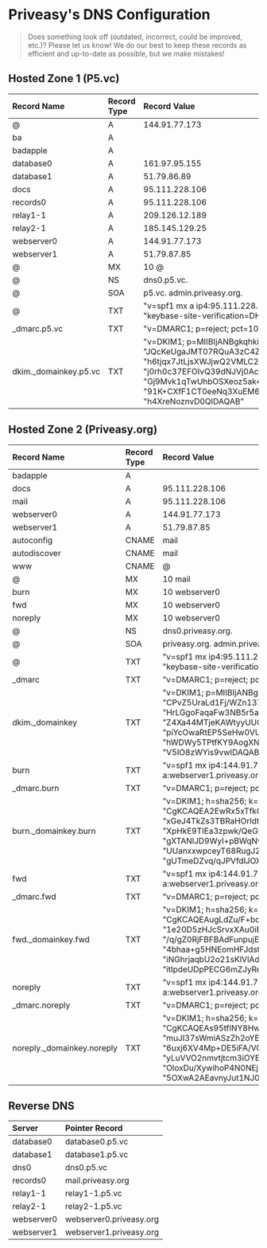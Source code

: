 # Priveasy's DNS Configuration

> Does something look off (outdated, incorrect, could be improved, etc.)? Please let us know! We do our best to keep these records as efficient and up-to-date as possible, but we make mistakes!

## Hosted Zone 1 (P5.vc)

|Record Name|Record Type|Record Value|TTL|
| :------------ | :------------ | :------------ | :------------ |
|@|A|144.91.77.173|10800|
|ba|A||10800|
|badapple|A||10800|
|database0|A|161.97.95.155|10800|
|database1|A|51.79.86.89|10800|
|docs|A|95.111.228.106|10800|
|records0|A|95.111.228.106|10800|
|relay1-1|A|209.126.12.189|10800|
|relay2-1|A|185.145.129.25|10800|
|webserver0|A|144.91.77.173|10800|
|webserver1|A|51.79.87.85|10800|
|@|MX|10 @|10800|
|@|NS|dns0.p5.vc.|86400|
|@|SOA|p5.vc. admin.priveasy.org.|86400|
|@|TXT|"v=spf1 mx a ip4:95.111.228.106/32 include:mail.priveasy.org -all"<br>"keybase-site-verification=DHramCRdMolyxSdp0eFGBrcEHqTWhi4QPKDlV5vH85U"|10800|
|_dmarc.p5.vc|TXT|"v=DMARC1; p=reject; pct=100"|10800|
|dkim._domainkey.p5.vc|TXT|"v=DKIM1; p=MIIBIjANBgkqhkiG9w0BAQEFAAOCAQ8AMIIBCgKCAQEAoLgiU64/" "JQcKeUgaJMT07RQuA3zC4ZDDU26hVQHGVwHI4AbuTkZUEe3DOWoP52iw5lCK+sB" "h6tjqx7JtLjsXWJjwQ2VMLC23llG9+AAdLGlsi9vYPfvwWkW/zkndnD2FynD/R8" "j0rh0c37EFOIvQ39dNJVj0AcjkQMcKZPBj0a5Sl1NHpZHKgVK+0z+ucR7fJRPwi" "Gj9Mvk1qTwUhbOSXeoz5ak4BMTgM4vZC0/seE0LvAGF46yZyny+rrc6rGXhyeUf" "91K+CXfF1CT0eeNq3XuEM6Fse9p8b0OQquetO8RITaO6kGFr3iradNgpJkpr79f" "h4XreNoznvD0QIDAQAB"|10800|

## Hosted Zone 2 (Priveasy.org)

|Record Name|Record Type|Record Value|TTL|
| :------------ | :------------ | :------------ | :------------ |
|badapple|A||10800|
|docs|A|95.111.228.106|10800|
|mail|A|95.111.228.106|10800|
|webserver0|A|144.91.77.173|10800|
|webserver1|A|51.79.87.85|10800|
|autoconfig|CNAME|mail|10800|
|autodiscover|CNAME|mail|10800|
|www|CNAME|@|10800|
|@|MX|10 mail|10800|
|burn|MX|10 webserver0|10800|
|fwd|MX|10 webserver0|10800|
|noreply|MX|10 webserver0|10800|
|@|NS|dns0.priveasy.org.|86400|
|@|SOA|priveasy.org. admin.priveasy.org.|86400|
|@|TXT|"v=spf1 mx ip4:95.111.228.106/32 a:mail.priveasy.org -all"<br>"keybase-site-verification=7vntSggoXZyNZ19HY6KmnpbjsxcyrYmo2zD7nyqFoBI"|10800|
|_dmarc|TXT|"v=DMARC1; p=reject; pct=100"|10800|
|dkim._domainkey|TXT|"v=DKIM1; p=MIIBIjANBgkqhkiG9w0BAQEFAAOCAQ8AMIIBCgKCAQEAwigNdV1j" "CPvZ5UraLd1Fj/WZn1378Yk2lriJivVqNTYlKoBesk3Quoqw3r72CGlHXxT188A" "HrLGgoFaqaFw3NB5r5acOGE7RgeNE5Hm+pQZEwbDME0cx242RA8P1yrQrMNGf/l" "Z4Xa44MTjeKAWtyyUUQEpIUjtllCdWeTqrwtz8qHR8jQivJWzqWExIQQ+VwzVQK" "piYcOwaRtEP5SeHw0VUG1gQKWw5eZ2k4YkHrn3gNXVG3+YyvGGCYJU1rWQQ1uqh" "hWDWy5TPtfKY9AogXNoir+1i8V3uq6HnHu6PiM8CB6NCDIkUVeqQax3DbEirUku" "V5IO8zWYis9vwIDAQAB"|10800|
|burn|TXT|"v=spf1 mx ip4:144.91.77.173/32 ip4:51.79.87.85/32 a:webserver0.priveasy.org a:webserver1.priveasy.org -all"|10800|
|_dmarc.burn|TXT|"v=DMARC1; p=reject; pct=100"|10800|
|burn._domainkey.burn|TXT|"v=DKIM1; h=sha256; k=rsa; p=MIIBIjANBgkqhkiG9w0BAQEFAAOCAQ8AMII" "CgKCAQEA2EwRx5xTfkQO0igRVVSjh7/pdFJDQ7IdXIcX3pfkjmIW2q78VQwf/Fz" "xGeJ4TkZs3TBRaHOrldt5hgUtbUhurSowXfU4c3Yr5E2TlnB5SLaYN2NxOlqR2L" "XpHkE9TIEa3zpwk/QeGbDOTQubq2tj08LzJNid9+1K2PVLGGD564dFVbegb3K0I" "gXTANlJD9WyI+pBWqNvMtHT7eyxAv375knu0pV2Qyv8n50DrAKvqLtpPQ8j8Y7J" "UUanxxwpceyT68RugJ2lJs6Fh1/AedqgGRldXF4yOxY3Ne5oBDVL4RjBDKcce9q" "gUTmeDZvq/qJPVfdlJOXckmbGG7tPwIDAQAB"|10800|
|fwd|TXT|"v=spf1 mx ip4:144.91.77.173/32 ip4:51.79.87.85/32 a:webserver0.priveasy.org a:webserver1.priveasy.org -all"|10800|
|_dmarc.fwd|TXT|"v=DMARC1; p=reject; pct=100"|10800|
|fwd._domainkey.fwd|TXT|"v=DKIM1; h=sha256; k=rsa; p=MIIBIjANBgkqhkiG9w0BAQEFAAOCAQ8AMII" "CgKCAQEAugLdZu/F+bqsGpnHyM+CLrvrcljRpJ4CdU+9s/XTGH5PoBrA5WUbs5F" "1e20D5zHJcSrvxXAu0iE9GC9HwNCy94TTY4qnszbdXamqCeUokQioNGIWEGvU5F" "/q/gZ0RjFBFBAdFunpujExdVDAouW8o9ELqQ86EmCR/9Aiwm6ikAOWTANT/wbKj" "4bhaa+g5HNEomHFJdst+4FoEDBg4odE1rd5QBCyoC6P8vsMF67nu7SkUs6CtjtV" "iNGhrjaqbU2o21sKlVlAdKMkr0t4vvaoAdXW1x1hsvZanZ5Gv0reJk7Ugi0B3Af" "itIpdeUDpPECG6mZJyReBepGoO0EBwIDAQAB"|10800|
|noreply|TXT|"v=spf1 mx ip4:144.91.77.173/32 ip4:51.79.87.85/32 a:webserver0.priveasy.org a:webserver1.priveasy.org -all"|10800|
|_dmarc.noreply|TXT|"v=DMARC1; p=reject; pct=100"|10800|
|noreply._domainkey.noreply|TXT|"v=DKIM1; h=sha256; k=rsa; p=MIIBIjANBgkqhkiG9w0BAQEFAAOCAQ8AMII" "CgKCAQEAs95tfINY8HwGjcoX+VBlmQHroL+mn5mtDvtd9z18ipRDlW4ElsIhJQx" "muJI37sWmiASzZh2oYEwE5nQoj0mCxxXUxhotF5UMUINF/rwD/O1c5u/2JvP38A" "6uxj6XV4Mp+DE5iFA/VOVeuJ0jcpAsA09QshqDf3JYo4IzG76bFSxPAI2CDnBXF" "yLuVVO2nmvtjtcm3iOYEIhjJGia1mv2hkHOp6h3trkLkzkfrGNybzSIlE8Zqrix" "OloxDu/XywihoP4N0NEj9u6cfTsSi9fFTTtnF1UZ/gPTnI02v6o0vswL9c5Cp/J" "5OXwA2AEavnyJut1NJ0D59gVeeCb8QIDAQAB"|10800|

## Reverse DNS

|Server|Pointer Record|
| :------------ | :------------ |
|database0|database0.p5.vc|
|database1|database1.p5.vc|
|dns0|dns0.p5.vc|
|records0|mail.priveasy.org|
|relay1-1|relay1-1.p5.vc|
|relay2-1|relay2-1.p5.vc|
|webserver0|webserver0.priveasy.org|
|webserver1|webserver1.priveasy.org|
